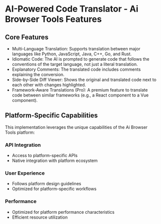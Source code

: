 # AI-Powered Code Translator - Ai Browser Tools Features

## Core Features
- Multi-Language Translation: Supports translation between major languages like Python, JavaScript, Java, C++, Go, and Rust.
- Idiomatic Code: The AI is prompted to generate code that follows the conventions of the target language, not just a literal translation.
- Explanatory Comments: The translated code includes comments explaining the conversion.
- Side-by-Side Diff Viewer: Shows the original and translated code next to each other with changes highlighted.
- Framework-Aware Translations (Pro): A premium feature to translate code between similar frameworks (e.g., a React component to a Vue component).

## Platform-Specific Capabilities
This implementation leverages the unique capabilities of the Ai Browser Tools platform:

### API Integration
- Access to platform-specific APIs
- Native integration with platform ecosystem

### User Experience
- Follows platform design guidelines
- Optimized for platform-specific workflows

### Performance
- Optimized for platform performance characteristics
- Efficient resource utilization
